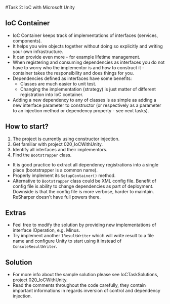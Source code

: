 #Task 2: IoC with Microsoft Unity

## IoC Container

* IoC Container keeps track of implementations of interfaces (services, components).
* It helps you wire objects together without doing so explicitly and writing your own infrastructure.
* It can provide even more - for example lifetime management.
* When registering and consuming dependencies as interfaces you do not have to worry 
  who the implementor is and how to construct it - container takes the responsibility and does things for you.
* Dependencies defined as interfaces have some benefits:
  * Classes are much easier to unit test.
  * Changing the implementation (strategy) is just matter of different registration into IoC container.
* Adding a new dependency to any of classes is as simple as adding a new interface parameter to constructor 
  (or respectively as a parameter to an injection method or dependency property - see next tasks).

## How to start?

1. The project is currently using constructor injection.
2. Get familiar with project 020_IoCWithUnity.
3. Identify all interfaces and their implementors.
4. Find the ```Bootstrapper``` class.
  * It is good practice to extract all dependency registrations into a single place (bootstrapper is a common name).
  * Properly implement its ```SetupContainer()``` method.
  * Alternative to ```Bootstrapper``` class could be XML config file. 
    Benefit of config file is ability to change dependencies as part of deployment.
	Downside is that the config file is more verbose, harder to maintain. ReSharper doesn't have full powers there.

## Extras

* Feel free to modify the solution by providing new implementations of interface IOperation, e.g. Minus.
* Try implement another ```IResultWriter``` which will write result to a file name and configure Unity to start using it instead of ```ConsoleResultWriter```.

## Solution

* For more info about the sample solution please see IoCTaskSolutions, project 020_IoCWithUnity.
* Read the comments throughout the code carefully, they contain important informations in regards inversion of control and dependency injection.

